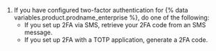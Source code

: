 1. If you have configured two-factor authentication for {% data variables.product.prodname_enterprise %}, do one of the following:
    * If you set up 2FA via SMS, retrieve your 2FA code from an SMS message.
    * If you set up 2FA with a TOTP application, generate a 2FA code.
